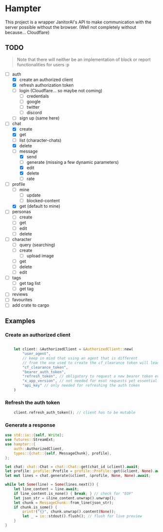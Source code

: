 # Hampter

This project is a wrapper JanitorAI's API to make communication with the server possible without the browser. (Well not completely without because... Cloudflare)

## TODO

> Note that there will neither be an implementation of block or report functionalities for users :p
- [ ] auth
  - [x] create an authorized client
  - [x] refresh authorization token
  - [ ] login (Cloudflare... so maybe not coming)
    - [ ] credentials
    - [ ] google
    - [ ] twitter
    - [ ] discord
  - [ ] sign up (same here)
- [ ] chat
  - [x] create
  - [x] get
  - [ ] list (character-chats)
  - [x] delete
  - [ ] message
    - [x] send
    - [ ] generate (missing a few dynamic parameters)
    - [x] edit
    - [x] delete
    - [ ] rate
- [ ] profile
  - [ ] mine
    - [ ] update
    - [ ] blocked-content
  - [x] get (default to mine)
- [ ] personas
  - [ ] create
  - [ ] get
  - [ ] edit
  - [ ] delete
- [ ] character
  - [ ] query (searching)
  - [ ] create
    - [ ] upload image
  - [ ] get
  - [ ] delete
  - [ ] edit
- [ ] tags
  - [ ] get tag list
  - [ ] get tag
- [ ] reviews
- [ ] favourites
- [ ] add crate to cargo

## Examples


### Create an authorized client
```rust

	let client: &AuthorizedClient = &AuthorizedClient::new(
		"user_agent",
		// keep in mind that using an agent that is different
		// from the one used to create the cf_clearance token will lead to the requests being blocked
		"cf_clearance_token",
		"bearer_auth_token",
		"refresh_token", // obligatory to request a new bearer token every 30 minutes
		"x_app_version", // not needed for msot requests yet essential for text generation	
		"api_key" // only needed for refreshing the auth token
	)
```

### Refresh the auth token

```rust
	client.refresh_auth_token(); // client has to be mutable
```

### Generate a response

```rust
use std::io::{self, Write};
use futures::StreamExt;
use hampter::{
	auth::AuthorizedClient,
	types::{chat::{self, MessageChunk}, profile},
};

let chat: chat::Chat = chat::Chat::get(chat_id &client).await;
let profile: profile::Profile = profile::Profile::get(&client, None).await;
let mut lines = chat.generate(&client, &profile, None, None).await;

while let Some(line) = Some(lines.next()) {
	let line_content = line.await;
	if line_content.is_none() { break; } // check for "EOF"
	let json_str = &line_content.unwrap().unwrap();
	let chunk = MessageChunk::from_line(json_str);
	if chunk.is_some() {
		print!("{}", chunk.unwrap().content(None));
		let _ = io::stdout().flush(); // flush for live preview
	}
}
```